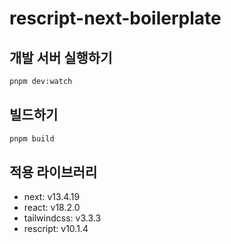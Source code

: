 # rescript-next-boilerplate

## 개발 서버 실행하기

```sh
pnpm dev:watch
```

## 빌드하기
```sh
pnpm build
```


## 적용 라이브러리
- next: v13.4.19
- react: v18.2.0
- tailwindcss: v3.3.3
- rescript: v10.1.4